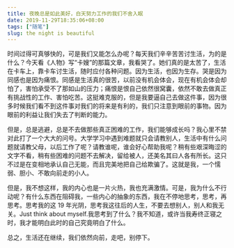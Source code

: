```yaml
---
title: 夜晚总是如此美好，白天努力工作的我们不舍入眠
date: 2019-11-29T18:35:06+08:00
tags: ["随笔"]
slug: the night is beautiful
---
```


时间过得可真够快的，可是我们又能怎么办呢？每天我们辛辛苦苦讨生活，为的是什么？今天看《人物》写“卡嫂”的那篇文章，我看哭了。她们真的是太苦了，生活在卡车上，靠卡车讨生活，随时应付各种问题。因为生活，也因为生存。哭是因为同感也是因为痛恨。同感是生活真的很苦，以前没有机会体会，现在有机会体会却怕了，害怕承受不了那如山的压力；痛恨是恨自己依然很窝囊，依然不敢去做真正有挑战性的工作、害怕吃苦。这挺难克服的，但是我要逼自己去做这件事，因为很多时候我们看不到这件事对我们的将来是有利的，我们只注意到眼前的事物。因为眼前的利益让我们失去了判断的能力。

但是，总是逃避，总是不去做那些真正困难的工作，我们能够成长吗？我心里不禁对此打了一个大大的问号。大学学习中遇到难题就只会请教别人，生活中有什么问题就请教父母，以后工作了呢？请教谁呢，谁会好心帮助我呢？稍有些艰深晦涩的文字不看，稍有些困难的问题不去解决，留给被人，还美名其曰人各有所长。这只不过是在变相地承认自己无能，而且完美地把自己给欺骗了。这就是我，一个懦弱、胆小、不敢向前走的小人。

但是，我不想这样，我的内心也是一片火热，我也充满激情。可是，我为什么不行动呢？有什么东西在阻碍我，一些内心的抽象的东西，我在不停地思考，思考，再思考。思考我的这 19 年光阴，思考我这往后的人生，不要去想别人，别人和我无关。Just think about myself.我思考到了什么？我不知道，或许当我寿终正寝之时，我才能明白此时的自己究竟明白了什么。

总之，生活还在继续，我们依然向前，走吧，别停下。
